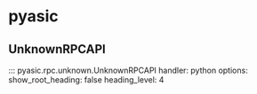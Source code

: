 # pyasic
## UnknownRPCAPI
::: pyasic.rpc.unknown.UnknownRPCAPI
    handler: python
    options:
        show_root_heading: false
        heading_level: 4
